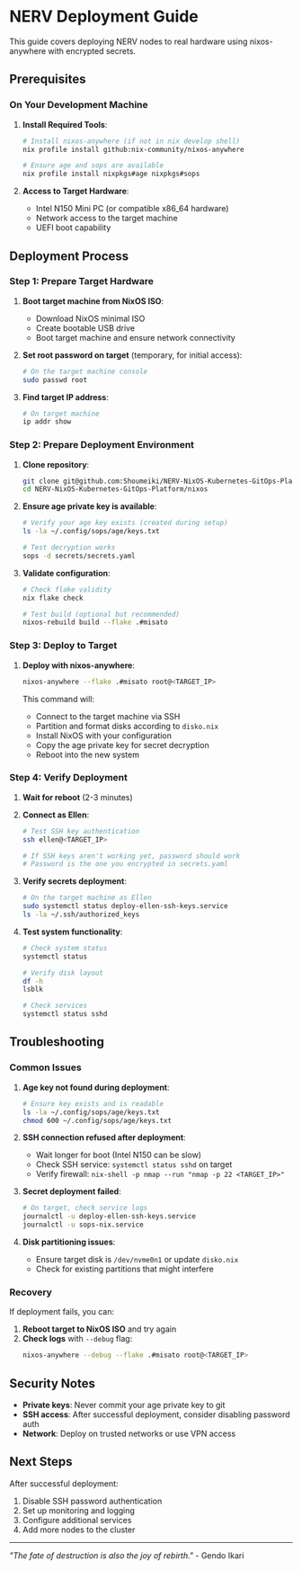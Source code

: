 # NERV Deployment Guide

This guide covers deploying NERV nodes to real hardware using nixos-anywhere with encrypted secrets.

## Prerequisites

### On Your Development Machine

1. **Install Required Tools**:
   ```bash
   # Install nixos-anywhere (if not in nix develop shell)
   nix profile install github:nix-community/nixos-anywhere
   
   # Ensure age and sops are available
   nix profile install nixpkgs#age nixpkgs#sops
   ```

2. **Access to Target Hardware**:
   - Intel N150 Mini PC (or compatible x86_64 hardware)
   - Network access to the target machine
   - UEFI boot capability

## Deployment Process

### Step 1: Prepare Target Hardware

1. **Boot target machine from NixOS ISO**:
   - Download NixOS minimal ISO
   - Create bootable USB drive
   - Boot target machine and ensure network connectivity

2. **Set root password on target** (temporary, for initial access):
   ```bash
   # On the target machine console
   sudo passwd root
   ```

3. **Find target IP address**:
   ```bash
   # On target machine
   ip addr show
   ```

### Step 2: Prepare Deployment Environment

1. **Clone repository**:
   ```bash
   git clone git@github.com:Shoumeiki/NERV-NixOS-Kubernetes-GitOps-Platform.git
   cd NERV-NixOS-Kubernetes-GitOps-Platform/nixos
   ```

2. **Ensure age private key is available**:
   ```bash
   # Verify your age key exists (created during setup)
   ls -la ~/.config/sops/age/keys.txt
   
   # Test decryption works
   sops -d secrets/secrets.yaml
   ```

3. **Validate configuration**:
   ```bash
   # Check flake validity
   nix flake check
   
   # Test build (optional but recommended)
   nixos-rebuild build --flake .#misato
   ```

### Step 3: Deploy to Target

1. **Deploy with nixos-anywhere**:
   ```bash
   nixos-anywhere --flake .#misato root@<TARGET_IP>
   ```

   This command will:
   - Connect to the target machine via SSH
   - Partition and format disks according to `disko.nix`
   - Install NixOS with your configuration
   - Copy the age private key for secret decryption
   - Reboot into the new system

### Step 4: Verify Deployment

1. **Wait for reboot** (2-3 minutes)

2. **Connect as Ellen**:
   ```bash
   # Test SSH key authentication
   ssh ellen@<TARGET_IP>
   
   # If SSH keys aren't working yet, password should work
   # Password is the one you encrypted in secrets.yaml
   ```

3. **Verify secrets deployment**:
   ```bash
   # On the target machine as Ellen
   sudo systemctl status deploy-ellen-ssh-keys.service
   ls -la ~/.ssh/authorized_keys
   ```

4. **Test system functionality**:
   ```bash
   # Check system status
   systemctl status
   
   # Verify disk layout
   df -h
   lsblk
   
   # Check services
   systemctl status sshd
   ```

## Troubleshooting

### Common Issues

1. **Age key not found during deployment**:
   ```bash
   # Ensure key exists and is readable
   ls -la ~/.config/sops/age/keys.txt
   chmod 600 ~/.config/sops/age/keys.txt
   ```

2. **SSH connection refused after deployment**:
   - Wait longer for boot (Intel N150 can be slow)
   - Check SSH service: `systemctl status sshd` on target
   - Verify firewall: `nix-shell -p nmap --run "nmap -p 22 <TARGET_IP>"`

3. **Secret deployment failed**:
   ```bash
   # On target, check service logs
   journalctl -u deploy-ellen-ssh-keys.service
   journalctl -u sops-nix.service
   ```

4. **Disk partitioning issues**:
   - Ensure target disk is `/dev/nvme0n1` or update `disko.nix`
   - Check for existing partitions that might interfere

### Recovery

If deployment fails, you can:

1. **Reboot target to NixOS ISO** and try again
2. **Check logs** with `--debug` flag:
   ```bash
   nixos-anywhere --debug --flake .#misato root@<TARGET_IP>
   ```

## Security Notes

- **Private keys**: Never commit your age private key to git
- **SSH access**: After successful deployment, consider disabling password auth
- **Network**: Deploy on trusted networks or use VPN access

## Next Steps

After successful deployment:
1. Disable SSH password authentication
2. Set up monitoring and logging
3. Configure additional services
4. Add more nodes to the cluster

---

*"The fate of destruction is also the joy of rebirth."* - Gendo Ikari